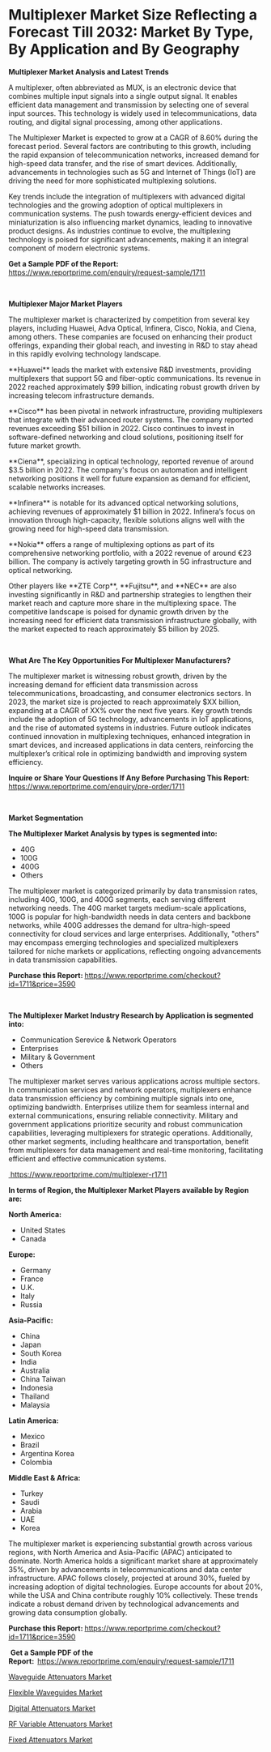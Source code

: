 <p><h1>Multiplexer Market Size Reflecting a Forecast Till 2032: Market By Type, By Application and By Geography</h1></p><p><strong>Multiplexer Market Analysis and Latest Trends</strong></p>
<p><p>A multiplexer, often abbreviated as MUX, is an electronic device that combines multiple input signals into a single output signal. It enables efficient data management and transmission by selecting one of several input sources. This technology is widely used in telecommunications, data routing, and digital signal processing, among other applications.</p><p>The Multiplexer Market is expected to grow at a CAGR of 8.60% during the forecast period. Several factors are contributing to this growth, including the rapid expansion of telecommunication networks, increased demand for high-speed data transfer, and the rise of smart devices. Additionally, advancements in technologies such as 5G and Internet of Things (IoT) are driving the need for more sophisticated multiplexing solutions.</p><p>Key trends include the integration of multiplexers with advanced digital technologies and the growing adoption of optical multiplexers in communication systems. The push towards energy-efficient devices and miniaturization is also influencing market dynamics, leading to innovative product designs. As industries continue to evolve, the multiplexing technology is poised for significant advancements, making it an integral component of modern electronic systems.</p></p>
<p><strong>Get a Sample PDF of the Report:&nbsp;</strong> <a href="https://www.reportprime.com/enquiry/request-sample/1711?utm_campaign=2130&utm_medium=2&utm_source=Github&utm_content=ia&utm_term=18032025&utm_id=multiplexer">https://www.reportprime.com/enquiry/request-sample/1711</a></p>
<p>&nbsp;</p>
<p><strong>Multiplexer Major Market Players</strong></p>
<p><p>The multiplexer market is characterized by competition from several key players, including Huawei, Adva Optical, Infinera, Cisco, Nokia, and Ciena, among others. These companies are focused on enhancing their product offerings, expanding their global reach, and investing in R&D to stay ahead in this rapidly evolving technology landscape.</p><p>**Huawei** leads the market with extensive R&D investments, providing multiplexers that support 5G and fiber-optic communications. Its revenue in 2022 reached approximately $99 billion, indicating robust growth driven by increasing telecom infrastructure demands.</p><p>**Cisco** has been pivotal in network infrastructure, providing multiplexers that integrate with their advanced router systems. The company reported revenues exceeding $51 billion in 2022. Cisco continues to invest in software-defined networking and cloud solutions, positioning itself for future market growth.</p><p>**Ciena**, specializing in optical technology, reported revenue of around $3.5 billion in 2022. The company's focus on automation and intelligent networking positions it well for future expansion as demand for efficient, scalable networks increases.</p><p>**Infinera** is notable for its advanced optical networking solutions, achieving revenues of approximately $1 billion in 2022. Infinera’s focus on innovation through high-capacity, flexible solutions aligns well with the growing need for high-speed data transmission.</p><p>**Nokia** offers a range of multiplexing options as part of its comprehensive networking portfolio, with a 2022 revenue of around €23 billion. The company is actively targeting growth in 5G infrastructure and optical networking.</p><p>Other players like **ZTE Corp**, **Fujitsu**, and **NEC** are also investing significantly in R&D and partnership strategies to lengthen their market reach and capture more share in the multiplexing space. The competitive landscape is poised for dynamic growth driven by the increasing need for efficient data transmission infrastructure globally, with the market expected to reach approximately $5 billion by 2025.</p></p>
<p>&nbsp;</p>
<p><strong>What Are The Key Opportunities For Multiplexer Manufacturers?</strong></p>
<p><p>The multiplexer market is witnessing robust growth, driven by the increasing demand for efficient data transmission across telecommunications, broadcasting, and consumer electronics sectors. In 2023, the market size is projected to reach approximately $XX billion, expanding at a CAGR of XX% over the next five years. Key growth trends include the adoption of 5G technology, advancements in IoT applications, and the rise of automated systems in industries. Future outlook indicates continued innovation in multiplexing techniques, enhanced integration in smart devices, and increased applications in data centers, reinforcing the multiplexer’s critical role in optimizing bandwidth and improving system efficiency.</p></p>
<p><strong>Inquire or Share Your Questions If Any Before Purchasing This Report:</strong> <a href="https://www.reportprime.com/enquiry/pre-order/1711?utm_campaign=2130&utm_medium=2&utm_source=Github&utm_content=ia&utm_term=18032025&utm_id=multiplexer">https://www.reportprime.com/enquiry/pre-order/1711</a></p>
<p>&nbsp;</p>
<p><strong>Market Segmentation</strong></p>
<p><strong>The Multiplexer Market Analysis by types is segmented into:</strong></p>
<p><ul><li>40G</li><li>100G</li><li>400G</li><li>Others</li></ul></p>
<p><p>The multiplexer market is categorized primarily by data transmission rates, including 40G, 100G, and 400G segments, each serving different networking needs. The 40G market targets medium-scale applications, 100G is popular for high-bandwidth needs in data centers and backbone networks, while 400G addresses the demand for ultra-high-speed connectivity for cloud services and large enterprises. Additionally, "others" may encompass emerging technologies and specialized multiplexers tailored for niche markets or applications, reflecting ongoing advancements in data transmission capabilities.</p></p>
<p><strong>Purchase this Report:&nbsp;</strong><a href="https://www.reportprime.com/checkout?id=1711&price=3590&utm_campaign=2130&utm_medium=2&utm_source=Github&utm_content=ia&utm_term=18032025&utm_id=multiplexer">https://www.reportprime.com/checkout?id=1711&price=3590</a></p>
<p>&nbsp;</p>
<p><strong>The Multiplexer Market Industry Research by Application is segmented into:</strong></p>
<p><ul><li>Communication Serevice & Network Operators</li><li>Enterprises</li><li>Military & Government</li><li>Others</li></ul></p>
<p><p>The multiplexer market serves various applications across multiple sectors. In communication services and network operators, multiplexers enhance data transmission efficiency by combining multiple signals into one, optimizing bandwidth. Enterprises utilize them for seamless internal and external communications, ensuring reliable connectivity. Military and government applications prioritize security and robust communication capabilities, leveraging multiplexers for strategic operations. Additionally, other market segments, including healthcare and transportation, benefit from multiplexers for data management and real-time monitoring, facilitating efficient and effective communication systems.</p></p>
<p><a href="https://www.reportprime.com/multiplexer-r1711?utm_campaign=2130&utm_medium=2&utm_source=Github&utm_content=ia&utm_term=18032025&utm_id=multiplexer">&nbsp;https://www.reportprime.com/multiplexer-r1711</a></p>
<p><strong>In terms of Region, the Multiplexer Market Players available by Region are:</strong></p>
<p>
    <p> <strong> North America: </strong>
        <ul>
            <li>United States</li>
            <li>Canada</li>
        </ul>
        </p> 
    <p> <strong> Europe: </strong>
        <ul>
            <li>Germany</li>
            <li>France</li>
            <li>U.K.</li>
            <li>Italy</li>
            <li>Russia</li>
        </ul>
        </p> 
    <p> <strong> Asia-Pacific: </strong>
        <ul>
            <li>China</li>
            <li>Japan</li>
            <li>South Korea</li>
            <li>India</li>
            <li>Australia</li>
            <li>China Taiwan</li>
            <li>Indonesia</li>
            <li>Thailand</li>
            <li>Malaysia</li>
        </ul>
        </p> 
    <p> <strong> Latin America: </strong>
        <ul>
            <li>Mexico</li>
            <li>Brazil</li>
            <li>Argentina Korea</li>
            <li>Colombia</li>
        </ul>
        </p> 
    <p> <strong> Middle East & Africa: </strong>
        <ul>
            <li>Turkey</li>
            <li>Saudi</li>
            <li>Arabia</li>
            <li>UAE</li>
            <li>Korea</li>
        </ul>
    </p>
    </p>
<p><p>The multiplexer market is experiencing substantial growth across various regions, with North America and Asia-Pacific (APAC) anticipated to dominate. North America holds a significant market share at approximately 35%, driven by advancements in telecommunications and data center infrastructure. APAC follows closely, projected at around 30%, fueled by increasing adoption of digital technologies. Europe accounts for about 20%, while the USA and China contribute roughly 10% collectively. These trends indicate a robust demand driven by technological advancements and growing data consumption globally.</p></p>
<p><strong>Purchase this Report: </strong><a href="https://www.reportprime.com/checkout?id=1711&price=3590&utm_campaign=2130&utm_medium=2&utm_source=Github&utm_content=ia&utm_term=18032025&utm_id=multiplexer">https://www.reportprime.com/checkout?id=1711&price=3590</a></p>
<p>&nbsp;<strong>Get a Sample PDF of the Report:&nbsp;&nbsp;</strong><a href="https://www.reportprime.com/enquiry/request-sample/1711?utm_campaign=2130&utm_medium=2&utm_source=Github&utm_content=ia&utm_term=18032025&utm_id=multiplexer">https://www.reportprime.com/enquiry/request-sample/1711</a></p>
<p><strong></strong></p>
<p><p><a href="https://github.com/guyerkanakwu/Market-Research-Report-List-1/blob/main/waveguide-attenuators-market.md?utm_campaign=2130&utm_medium=2&utm_source=Github&utm_content=ia&utm_term=18032025&utm_id=multiplexer">Waveguide Attenuators Market</a></p><p><a href="https://github.com/tandepinho3p/Market-Research-Report-List-1/blob/main/flexible-waveguides-market.md?utm_campaign=2130&utm_medium=2&utm_source=Github&utm_content=ia&utm_term=18032025&utm_id=multiplexer">Flexible Waveguides Market</a></p><p><a href="https://github.com/cezilfinerv9/Market-Research-Report-List-1/blob/main/digital-attenuators-market.md?utm_campaign=2130&utm_medium=2&utm_source=Github&utm_content=ia&utm_term=18032025&utm_id=multiplexer">Digital Attenuators Market</a></p><p><a href="https://github.com/bhuraoutenc8/Market-Research-Report-List-1/blob/main/rf-variable-attenuators-market.md?utm_campaign=2130&utm_medium=2&utm_source=Github&utm_content=ia&utm_term=18032025&utm_id=multiplexer">RF Variable Attenuators Market</a></p><p><a href="https://github.com/syskamazucqa/Market-Research-Report-List-1/blob/main/fixed-attenuators-market.md?utm_campaign=2130&utm_medium=2&utm_source=Github&utm_content=ia&utm_term=18032025&utm_id=multiplexer">Fixed Attenuators Market</a></p></p>